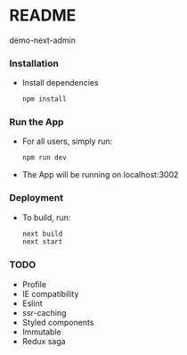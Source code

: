 # README

demo-next-admin

### Installation

- Install dependencies

  ```Bash
  npm install
  ```

### Run the App

- For all users, simply run:

  ```Bash
  npm run dev
  ```

- The App will be running on localhost:3002

### Deployment

- To build, run:

  ```Bash
  next build
  next start
  ```

### TODO

- Profile
- IE compatibility
- Eslint
- ssr-caching
- Styled components
- Immutable
- Redux saga
